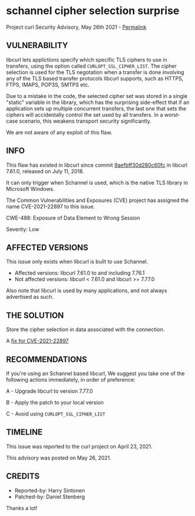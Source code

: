schannel cipher selection surprise
==================================

Project curl Security Advisory, May 26th 2021 -
[Permalink](https://curl.se/docs/CVE-2021-22897.html)

VULNERABILITY
-------------

libcurl lets applictions specify which specific TLS ciphers to use in
transfers, using the option called `CURLOPT_SSL_CIPHER_LIST`. The cipher
selection is used for the TLS negotation when a transfer is done involving any
of the TLS based transfer protocols libcurl supports, such as HTTPS, FTPS,
IMAPS, POP3S, SMTPS etc.

Due to a mistake in the code, the selected cipher set was stored in a single
"static" variable in the library, which has the surprising side-effect that if
an application sets up multiple concurrent transfers, the last one that sets
the ciphers will accidentally control the set used by all transfers. In a
worst-case scenario, this weakens transport security significantly.

We are not aware of any exploit of this flaw.

INFO
----

This flaw has existed in libcurl since commit
[9aefbff30d280c60fc](https://github.com/curl/curl/commit/9aefbff30d280c60fc)
in libcurl 7.61.0, released on July 11, 2018.

It can only trigger when Schannel is used, which is the native TLS library in
Microsoft Windows.

The Common Vulnerabilities and Exposures (CVE) project has assigned the name
CVE-2021-22897 to this issue.

CWE-488: Exposure of Data Element to Wrong Session

Severity: Low

AFFECTED VERSIONS
-----------------

This issue only exists when libcurl is built to use Schannel.

- Affected versions: libcurl 7.61.0 to and including 7.76.1
- Not affected versions: libcurl < 7.61.0 and libcurl >= 7.77.0

Also note that libcurl is used by many applications, and not always advertised
as such.

THE SOLUTION
------------

Store the cipher selection in data associated with the connection.

A [fix for CVE-2021-22897](https://github.com/curl/curl/commit/bbb71507b7bab52002f9b1e0880bed6a32834511)

RECOMMENDATIONS
--------------

If you're using an Schannel based libcurl, We suggest you take one of the
following actions immediately, in order of preference:

 A - Upgrade libcurl to version 7.77.0

 B - Apply the patch to your local version

 C - Avoid using `CURLOPT_SSL_CIPHER_LIST`

TIMELINE
--------

This issue was reported to the curl project on April 23, 2021.

This advisory was posted on May 26, 2021.

CREDITS
-------

- Reported-by: Harry Sintonen
- Patched-by: Daniel Stenberg

Thanks a lot!
